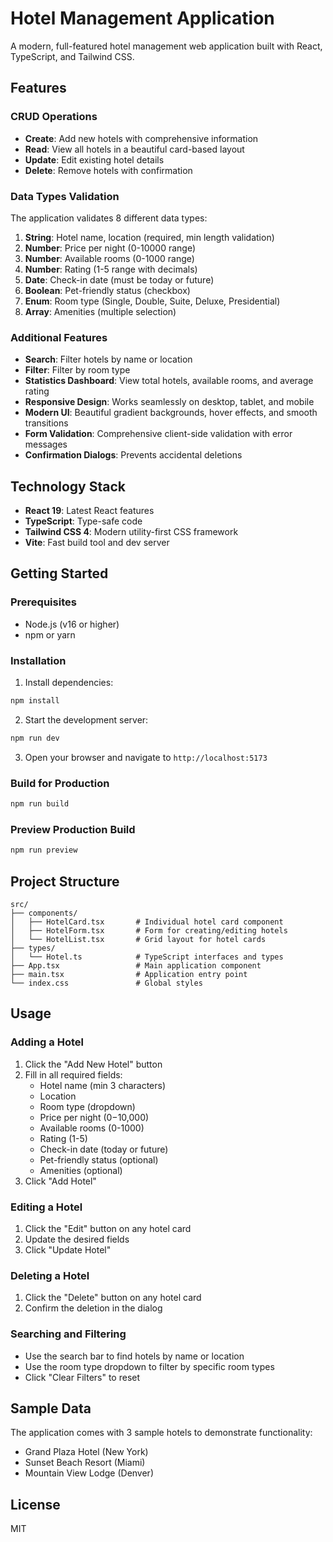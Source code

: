 # Hotel Management Application

A modern, full-featured hotel management web application built with React, TypeScript, and Tailwind CSS.

## Features

### CRUD Operations
- **Create**: Add new hotels with comprehensive information
- **Read**: View all hotels in a beautiful card-based layout
- **Update**: Edit existing hotel details
- **Delete**: Remove hotels with confirmation

### Data Types Validation
The application validates 8 different data types:

1. **String**: Hotel name, location (required, min length validation)
2. **Number**: Price per night (0-10000 range)
3. **Number**: Available rooms (0-1000 range)
4. **Number**: Rating (1-5 range with decimals)
5. **Date**: Check-in date (must be today or future)
6. **Boolean**: Pet-friendly status (checkbox)
7. **Enum**: Room type (Single, Double, Suite, Deluxe, Presidential)
8. **Array**: Amenities (multiple selection)

### Additional Features
- **Search**: Filter hotels by name or location
- **Filter**: Filter by room type
- **Statistics Dashboard**: View total hotels, available rooms, and average rating
- **Responsive Design**: Works seamlessly on desktop, tablet, and mobile
- **Modern UI**: Beautiful gradient backgrounds, hover effects, and smooth transitions
- **Form Validation**: Comprehensive client-side validation with error messages
- **Confirmation Dialogs**: Prevents accidental deletions

## Technology Stack

- **React 19**: Latest React features
- **TypeScript**: Type-safe code
- **Tailwind CSS 4**: Modern utility-first CSS framework
- **Vite**: Fast build tool and dev server

## Getting Started

### Prerequisites
- Node.js (v16 or higher)
- npm or yarn

### Installation

1. Install dependencies:
```bash
npm install
```

2. Start the development server:
```bash
npm run dev
```

3. Open your browser and navigate to `http://localhost:5173`

### Build for Production

```bash
npm run build
```

### Preview Production Build

```bash
npm run preview
```

## Project Structure

```
src/
├── components/
│   ├── HotelCard.tsx       # Individual hotel card component
│   ├── HotelForm.tsx       # Form for creating/editing hotels
│   └── HotelList.tsx       # Grid layout for hotel cards
├── types/
│   └── Hotel.ts            # TypeScript interfaces and types
├── App.tsx                 # Main application component
├── main.tsx                # Application entry point
└── index.css               # Global styles
```

## Usage

### Adding a Hotel
1. Click the "Add New Hotel" button
2. Fill in all required fields:
   - Hotel name (min 3 characters)
   - Location
   - Room type (dropdown)
   - Price per night ($0-$10,000)
   - Available rooms (0-1000)
   - Rating (1-5)
   - Check-in date (today or future)
   - Pet-friendly status (optional)
   - Amenities (optional)
3. Click "Add Hotel"

### Editing a Hotel
1. Click the "Edit" button on any hotel card
2. Update the desired fields
3. Click "Update Hotel"

### Deleting a Hotel
1. Click the "Delete" button on any hotel card
2. Confirm the deletion in the dialog

### Searching and Filtering
- Use the search bar to find hotels by name or location
- Use the room type dropdown to filter by specific room types
- Click "Clear Filters" to reset

## Sample Data

The application comes with 3 sample hotels to demonstrate functionality:
- Grand Plaza Hotel (New York)
- Sunset Beach Resort (Miami)
- Mountain View Lodge (Denver)

## License

MIT
